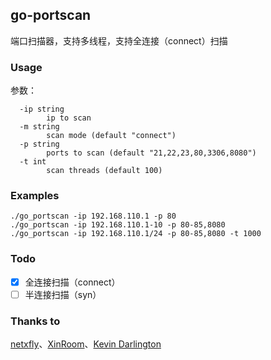 ## go-portscan

端口扫描器，支持多线程，支持全连接（connect）扫描

### Usage

参数：

```shell
  -ip string
        ip to scan
  -m string
        scan mode (default "connect")
  -p string
        ports to scan (default "21,22,23,80,3306,8080")
  -t int
        scan threads (default 100)
```

### Examples

```shell
./go_portscan -ip 192.168.110.1 -p 80
./go_portscan -ip 192.168.110.1-10 -p 80-85,8080
./go_portscan -ip 192.168.110.1/24 -p 80-85,8080 -t 1000
```

### Todo

- [x] 全连接扫描（connect）
- [ ] 半连接扫描（syn）

### Thanks to

[netxfly](https://github.com/netxfly)、[XinRoom](https://github.com/XinRoom)、[Kevin Darlington](https://github.com/kdar)
